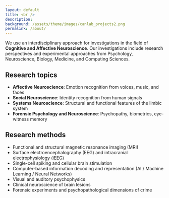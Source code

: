 ```yaml
---
layout: default
title: <br />
description: 
background: /assets/theme/images/canlab_projects2.png
permalink: /about/
---
```


We use an interdisciplinary approach for investigations in the field of
**Cognitive and Affective Neuroscience**. Our investigations include research
perspectives and experimental approaches from Psychology, Neuroscience, Biology, Medicine, and Computing Sciences.

## Research topics

* **Affective Neuroscience**: Emotion recognition from voices, music, and faces
* **Social Neuroscience**: Identity recognition from human signals
* **Systems Neuroscience**: Structural and functional features of the limbic system
* **Forensic Psychology and Neuroscience**: Psychopathy, biometrics, eye-witness memory

## Research methods

* Functional and structural magnetic resonance imaging (MRI)
* Surface electroencephalography (EEG) and intracranial electrophysiology (iEEG)
* Single-cell spiking and cellular brain stimulation
* Computer-based information decoding and representation (AI / Machine Learning / Neural Networks)
* Visual and auditory psychophysics
* Clinical neuroscience of brain lesions
* Forensic experiments and psychopathological dimensions of crime
